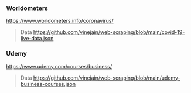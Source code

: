### Worldometers
https://www.worldometers.info/coronavirus/
> Data
https://github.com/vinejain/web-scraping/blob/main/covid-19-live-data.json

### Udemy
https://www.udemy.com/courses/business/
> Data
https://github.com/vinejain/web-scraping/blob/main/udemy-business-courses.json
